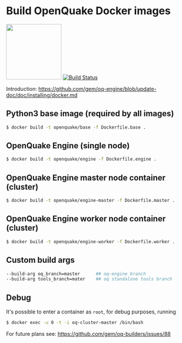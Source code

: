 # Build OpenQuake Docker images

<img src="https://upload.wikimedia.org/wikipedia/commons/7/79/Docker_%28container_engine%29_logo.png" width="150px"> [![Build Status](https://ci.openquake.org/buildStatus/icon?job=builders/docker-builder)](https://ci.openquake.org/job/builders/docker-builder)

Introduction: https://github.com/gem/oq-engine/blob/update-doc/doc/installing/docker.md


## Python3 base image (required by all images)

```bash
$ docker build -t openquake/base -f Dockerfile.base .
```

## OpenQuake Engine (single node)

```bash
$ docker build -t openquake/engine -f Dockerfile.engine .
```

## OpenQuake Engine master node container (cluster)

```bash
$ docker build -t openquake/engine-master -f Dockerfile.master .
```

## OpenQuake Engine worker node container (cluster)

```bash
$ docker build -t openquake/engine-worker -f Dockerfile.worker .
```

## Custom build args

```bash
--build-arg oq_branch=master      ## oq-engine branch
--build-arg tools_branch=mater    ## oq standalone tools branch
```

## Debug

It's possible to enter a container as `root`, for debug purposes, running

```bash
$ docker exec -u 0 -t -i oq-cluster-master /bin/bash
```

For future plans see: https://github.com/gem/oq-builders/issues/88

